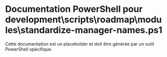 # Documentation PowerShell pour development\scripts\roadmap\modules\standardize-manager-names.ps1

Cette documentation est un placeholder et doit être générée par un outil PowerShell spécifique.
